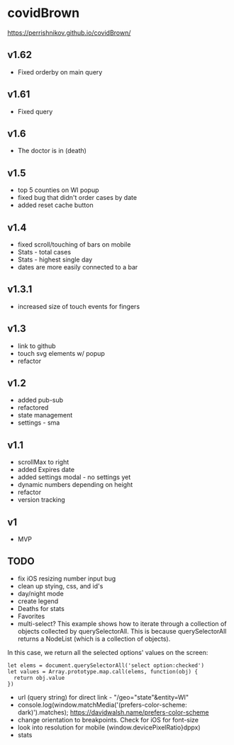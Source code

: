 # covidBrown

https://perrishnikov.github.io/covidBrown/

## v1.62 
* Fixed orderby on main query

## v1.61 
* Fixed query

## v1.6 
* The doctor is in (death)

## v1.5
* top 5 counties on WI popup
* fixed bug that didn't order cases by date
* added reset cache button 

## v1.4
* fixed scroll/touching of bars on mobile
* Stats - total cases
* Stats - highest single day
* dates are more easily connected to a bar

## v1.3.1
* increased size of touch events for fingers

## v1.3
* link to github
* touch svg elements w/ popup
* refactor

## v1.2
* added pub-sub
* refactored
* state management
* settings - sma 

## v1.1
* scrollMax to right
* added Expires date 
* added settings modal - no settings yet
* dynamic numbers depending on height 
* refactor
* version tracking

## v1
* MVP

## TODO
* fix iOS resizing number input bug
* clean up stying, css, and id's
* day/night mode
* create legend
* Deaths for stats
* Favorites
* multi-select?
This example shows how to iterate through a collection of objects collected by querySelectorAll. This is because querySelectorAll returns a NodeList (which is a collection of objects).

In this case, we return all the selected options' values on the screen:
```
let elems = document.querySelectorAll('select option:checked')
let values = Array.prototype.map.call(elems, function(obj) {
  return obj.value
})
```
* url (query string) for direct link - "/geo="state"&entity=WI"
* console.log(window.matchMedia('(prefers-color-scheme: dark)').matches);
  https://davidwalsh.name/prefers-color-scheme
* change orientation to breakpoints. Check for iOS for font-size
* look into resolution for mobile (window.devicePixelRatio}dppx)
* stats